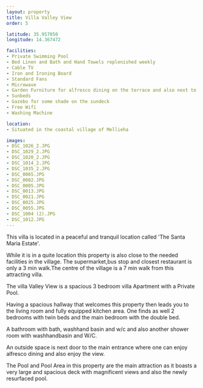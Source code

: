```yaml
---
layout: property
title: Villa Valley View
order: 5

latitude: 35.957050
longitude: 14.367472

facilities:
- Private Swimming Pool
- Bed Linen and Bath and Hand Towels replenished weekly
- Cable TV
- Iron and Ironing Board
- Standard Fans
- Microwave
- Garden Furniture for alfresco dining on the terrace and also next to the pool
- Sunbeds
- Gazebo for some shade on the sundeck
- Free Wifi
- Washing Machine

location:
- Situated in the coastal village of Mellieha

images:
- DSC_1026_2.JPG
- DSC_1029_2.JPG
- DSC_1020_2.JPG
- DSC_1014_2.JPG
- DSC_1035_2.JPG
- DSC_0065.JPG
- DSC_0002.JPG
- DSC_0005.JPG
- DSC_0013.JPG
- DSC_0021.JPG
- DSC_0025.JPG
- DSC_0055.JPG
- DSC_1004 (2).JPG
- DSC_1012.JPG
---
```


This villa is located in a peaceful and tranquil location called 'The Santa Maria Estate'.

While it is in a quite location this property is also close to the needed facilities in the village. The supermarket,bus stop and closest restaurant is only a 3 min walk.The centre of the village is a 7 min walk from this attracting villa.

The villa Valley View is a spacious 3 bedroom villa Apartment with a Private Pool.

Having a spacious hallway that welcomes this property then leads you to the living room and fully equipped kitchen area. One finds as well 2 bedrooms with twin beds and the main bedroom with the double bed.

A bathroom with bath, washhand basin and w/c and also another shower room with washhandbasin and W/C.

An outside space is next door to the main entrance where one can enjoy alfresco dining and also enjoy the view.

The Pool and Pool Area in this property are the main attraction as it boasts a very large and spacious deck with magnificent views and also the newly resurfaced pool.